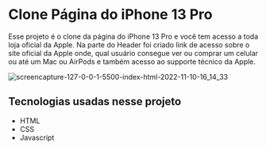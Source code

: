 # Clone Página do iPhone 13 Pro

Esse projeto é o clone da página do iPhone 13 Pro e você tem acesso a toda loja oficial da Apple. Na parte do Header foi criado link de acesso sobre o site oficial da Apple onde, qual usuário consegue ver ou comprar um celular ou até um Mac ou AirPods e também acesso ao supporte técnico da Apple.

![screencapture-127-0-0-1-5500-index-html-2022-11-10-16_14_33](https://user-images.githubusercontent.com/96800792/201186006-a9fb275e-fe04-4533-9334-4d5560da051b.png)


## Tecnologias usadas nesse projeto
- HTML
- CSS
- Javascript
